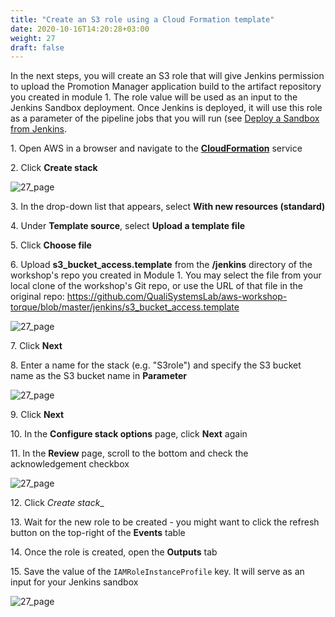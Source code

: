 ```yaml
---
title: "Create an S3 role using a Cloud Formation template"
date: 2020-10-16T14:20:28+03:00
weight: 27
draft: false
---
```


In the next steps, you will create an S3 role that will give Jenkins permission to upload the Promotion Manager application build to the artifact repository you created in module 1. The role value will be used as an input to the Jenkins Sandbox deployment. Once Jenkins is deployed, it will use this role as a parameter of the pipeline jobs that you will run (see [Deploy a Sandbox from Jenkins](https://quali.awsworkshop.io/module3/37_page.html).

1\. Open AWS in a browser and navigate to the [__CloudFormation__](https://console.aws.amazon.com/cloudformation/) service

2\. Click __Create stack__

![27_page](/images/module3/27_page.png)

3\. In the drop-down list that appears, select __With new resources (standard)__

4\. Under __Template source__, select __Upload a template file__

5\. Click __Choose file__

6\. Upload __s3_bucket_access.template__ from the __/jenkins__ directory of the workshop's repo you created in Module 1.
You may select the file from your local clone of the workshop's Git repo, or use the URL of that file in the original repo:
https://github.com/QualiSystemsLab/aws-workshop-torque/blob/master/jenkins/s3_bucket_access.template

![27_page](/images/module3/28_page.png)

7\. Click __Next__

8\. Enter a name for the stack (e.g. "S3role") and specify the S3 bucket name as the S3 bucket name in __Parameter__

![27_page](/images/module3/29_page.png)

9\. Click __Next__

10\. In the __Configure stack options__ page, click __Next__ again

11\. In the __Review__ page, scroll to the bottom and check the acknowledgement checkbox

![27_page](/images/module3/30_page.png)

12\. Click _Create stack__

13\. Wait for the new role to be created - you might want to click the refresh button on the top-right of the __Events__ table

14\. Once the role is created, open the __Outputs__ tab

15\. Save the value of the `IAMRoleInstanceProfile` key. It will serve as an input for your Jenkins sandbox

![27_page](/images/module3/31_page.png)
